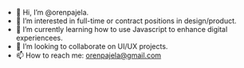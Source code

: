 - 👋 Hi, I’m @orenpajela.
- 👀 I’m interested in full-time or contract positions in design/product.
- 🌱 I’m currently learning how to use Javascript to enhance digital experiencees.
- 💞️ I’m looking to collaborate on UI/UX projects.
- 📫 How to reach me: orenpajela@gmail.com



<!---
orenpajela/orenpajela is a ✨ special ✨ repository because its `README.md` (this file) appears on your GitHub profile.
You can click the Preview link to take a look at your changes.
--->

